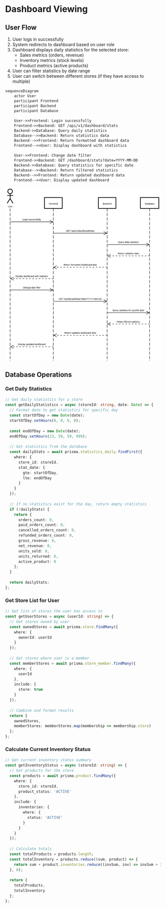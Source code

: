 # Dashboard Viewing

## User Flow

1. User logs in successfully
2. System redirects to dashboard based on user role
3. Dashboard displays daily statistics for the selected store:
   - Sales metrics (orders, revenue)
   - Inventory metrics (stock levels)
   - Product metrics (active products)
4. User can filter statistics by date range
5. User can switch between different stores (if they have access to multiple)

```mermaid
sequenceDiagram
    actor User
    participant Frontend
    participant Backend
    participant Database

    User->>Frontend: Login successfully
    Frontend->>Backend: GET /api/v1/dashboard/stats
    Backend->>Database: Query daily statistics
    Database-->>Backend: Return statistics data
    Backend-->>Frontend: Return formatted dashboard data
    Frontend-->>User: Display dashboard with statistics
    
    User->>Frontend: Change date filter
    Frontend->>Backend: GET /dashboard/stats?date=YYYY-MM-DD
    Backend->>Database: Query statistics for specific date
    Database-->>Backend: Return filtered statistics
    Backend-->>Frontend: Return updated dashboard data
    Frontend-->>User: Display updated dashboard
```
![dashboard](./images/dashboard.png)

## Database Operations

### Get Daily Statistics

```typescript
// Get daily statistics for a store
const getDailyStatistics = async (storeId: string, date: Date) => {
  // Format date to get statistics for specific day
  const startOfDay = new Date(date);
  startOfDay.setHours(0, 0, 0, 0);
  
  const endOfDay = new Date(date);
  endOfDay.setHours(23, 59, 59, 999);
  
  // Get statistics from the database
  const dailyStats = await prisma.statistics_daily.findFirst({
    where: {
      store_id: storeId,
      stat_date: {
        gte: startOfDay,
        lte: endOfDay
      }
    }
  });
  
  // If no statistics exist for the day, return empty statistics
  if (!dailyStats) {
    return {
      orders_count: 0,
      paid_orders_count: 0,
      cancelled_orders_count: 0,
      refunded_orders_count: 0,
      gross_revenue: 0,
      net_revenue: 0,
      units_sold: 0,
      units_returned: 0,
      active_product: 0
    };
  }
  
  return dailyStats;
};
```

### Get Store List for User

```typescript
// Get list of stores the user has access to
const getUserStores = async (userId: string) => {
  // Get stores owned by user
  const ownedStores = await prisma.store.findMany({
    where: {
      ownerId: userId
    }
  });
  
  // Get stores where user is a member
  const memberStores = await prisma.store_member.findMany({
    where: {
      userId
    },
    include: {
      store: true
    }
  });
  
  // Combine and format results
  return {
    ownedStores,
    memberStores: memberStores.map(membership => membership.store)
  };
};
```

### Calculate Current Inventory Status

```typescript
// Get current inventory status summary
const getInventoryStatus = async (storeId: string) => {
  // Get products for the store
  const products = await prisma.product.findMany({
    where: {
      store_id: storeId,
      product_status: 'ACTIVE'
    },
    include: {
      inventories: {
        where: {
          status: 'ACTIVE'
        }
      }
    }
  });
  
  // Calculate totals
  const totalProducts = products.length;
  const totalInventory = products.reduce((sum, product) => {
    return sum + product.inventories.reduce((invSum, inv) => invSum + inv.quantity, 0);
  }, 0);
  
  return {
    totalProducts,
    totalInventory
  };
};
```
